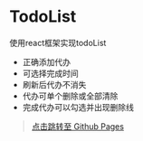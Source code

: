 # TodoList
使用react框架实现todoList
- 正确添加代办
- 可选择完成时间
- 刷新后代办不消失
- 代办可单个删除或全部清除
- 完成代办可以勾选并出现删除线
> [点击跳转至 Github Pages](https://gayloc.github.io/todo-list/)